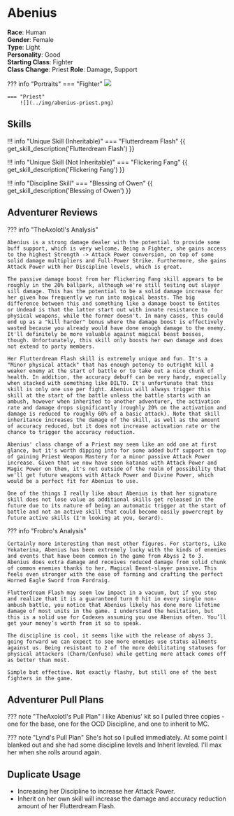 # Abenius

**Race**: Human  
**Gender**: Female  
**Type**: Light  
**Personality**: Good  
**Starting Class**: Fighter  
**Class Change**: Priest 
**Role**: Damage, Support

??? info "Portraits"
    === "Fighter"
        ![](../img/abenius-fighter.png)

    === "Priest"
        ![](../img/abenius-priest.png)

## Skills

!!! info "Unique Skill (Inheritable)"
    === "Flutterdream Flash"
        {{ get_skill_description('Flutterdream Flash') }}

!!! info "Unique Skill (Not Inheritable)"
    === "Flickering Fang"
        {{ get_skill_description('Flickering Fang') }}

!!! info "Discipline Skill"
    === "Blessing of Owen"
        {{ get_skill_description('Blessing of Owen') }}

## Adventurer Reviews

??? info "TheAxolotl's Analysis"

    Abenius is a strong damage dealer with the potential to provide some buff support, which is very welcome. Being a Fighter, she gains access to the highest Strength -> Attack Power conversion, on top of some solid damage multipliers and Full-Power Strike. Furthermore, she gains Attack Power with her Discipline levels, which is great.

    The passive damage boost from her Flickering Fang skill appears to be roughly in the 20% ballpark, although we're still testing out slayer sill damage. This has the potential to be a solid damage increase for her given how frequently we run into magical beasts. The big difference between this and something like a damage boost to Entites or Undead is that the latter start out with innate resistance to physical weapons, while the former doesn't. In many cases, this could end up as a "kill harder" bonus where the damage boost is effectively wasted because you already would have done enough damage to the enemy. It'll definitely be more valuable against magical beast bosses, though. Unfortunately, this skill only boosts her own damage and does not extend to party members.
    
    Her Flutterdream Flash skill is extremely unique and fun. It's a "Minor physical attack" that has enough potency to outright kill a weaker enemy at the start of battle or to take out a nice chunk of health. In addition, the accuracy debuff can be very handy, especially when stacked with something like DILTO. It's unfortunate that this skill is only one use per fight. Abenius will always trigger this skill at the start of the battle unless the battle starts with an ambush, however when inherited to another adventurer, the activation rate and damage drops significantly (roughly 20% on the activation and damage is reduced to roughly 60% of a basic attack). Note that skill inheritance increases the damage of the skill, as well as the amount of accuracy reduced, but it does not increase activation rate or the chance to trigger the accuracy reduction.

    Abenius' class change of a Priest may seem like an odd one at first glance, but it's worth dipping into for some added buff support on top of gaining Priest Weapon Mastery for a minor passive Attack Power increase. Given that we now have seen katanas with Attack Power and Magic Power on them, it's not outside of the realm of possibility that we'll get future weapons with Attack Power and Divine Power, which would be a perfect fit for Abenius to use.

    One of the things I really like about Abenius is that her signature skill does not lose value as additional skills get released in the future due to its nature of being an automatic trigger at the start of battle and not an active skill that could become easily powercrept by future active skills (I'm looking at you, Gerard).

??? info "Frobro's Analysis"
    
    Certainly more interesting than most other figures. For starters, Like Yekaterina, Abenius has been extremely lucky with the kinds of enemies and events that have been common in the game from Abyss 2 to 3. Abenius does extra damage and receives reduced damage from solid chunk of common enemies thanks to her, Magical Beast-slayer passive. This feels even stronger with the ease of farming and crafting the perfect Horned Eagle Sword from Fordraig.

    Flutterdream Flash may seem low impact in a vacuum, but if you stop and realize that it is a guaranteed turn 0 hit in every single non-ambush battle, you notice that Abenius likely has done more lifetime damage of most units in the game. I understand the hesitation, but this is a solid use for Codexes assuming you use Abenius often. You’ll get your money’s worth from it so to speak.

    The discipline is cool, it seems like with the release of abyss 3, going forward we can expect to see more enemies use status ailments against us. Being resistant to 2 of the more debilitating statuses for physical attackers (Charm/Confuse) while getting more attack comes off as better than most. 

    Simple but effective. Not exactly flashy, but still one of the best fighters in the game.

## Adventurer Pull Plans

??? note "TheAxolotl's Pull Plan"
    I like Abenius' kit so I pulled three copies - one for the base, one for the OCD Discipline, and one to inherit to MC.

??? note "Lynd's Pull Plan"
    She's hot so I pulled immediately. At some point I blanked out and she had some discipline levels and Inherit leveled. I'll max her when she rolls around again.
    
## Duplicate Usage

* Increasing her Discipline to increase her Attack Power.
* Inherit on her own skill will increase the damage and accuracy reduction amount of her Flutterdream Flash.